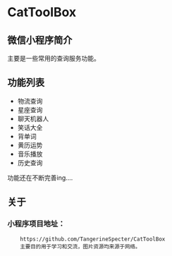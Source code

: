 # CatToolBox
## 微信小程序简介

主要是一些常用的查询服务功能。

## 功能列表

- 物流查询
- 星座查询
- 聊天机器人
- 笑话大全
- 背单词
- 黄历运势
- 音乐播放
- 历史查询

功能还在不断完善ing....

## 关于

### 小程序项目地址：
        https://github.com/TangerineSpecter/CatToolBox
        主要目的用于学习和交流，图片资源均来源于网络。